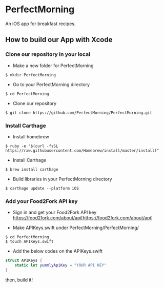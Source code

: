 # PerfectMorning
An iOS app for breakfast recipes.


## How to build our App with Xcode

### Clone our repository in your local

- Make a new folder for PerfectMorning
```
$ mkdir PerfectMorning
```

- Go to your PerfectMorning directory
```
$ cd PerfectMorning
```

- Clone our repository
```
$ git clone https://github.com/PerfectMorning/PerfectMorning.git
```


### Install Carthage

- Install homebrew
```
$ ruby -e "$(curl -fsSL https://raw.githubusercontent.com/Homebrew/install/master/install)"
```

- Install Carthage
```
$ brew install carthage
```

- Build libraries in your PerfectMorning directory
```
$ carthage update --platform iOS
```


### Add your Food2Fork API key

- Sign in and get your Food2Fork API key
https://food2fork.com/about/api[https://food2fork.com/about/api]

- Make  APIKeys.swift under PerfectMorning/PerfectMorning/
```
$ cd PerfectMorning
$ touch APIKeys.swift
```

- Add the below codes on the APIKeys.swift
```swift
struct APIKeys {
    static let yummlyApiKey = "YOUR API KEY"
}
```
then, build it!

